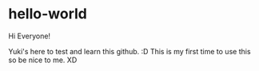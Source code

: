 # hello-world

Hi Everyone!

Yuki's here to test and learn this github. :D This is my first time to use this so be nice to me. XD
